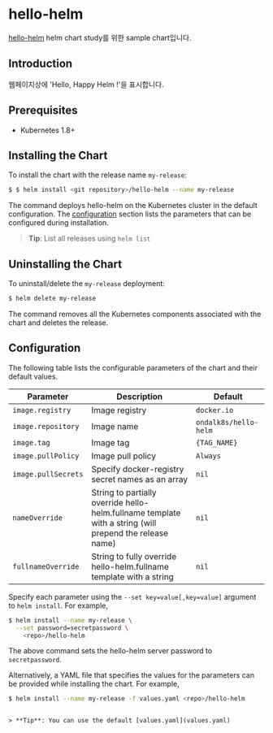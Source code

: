# hello-helm

[hello-helm](https://github.com/happycloudpak/helm-charts/tree/master/stable)
helm chart study를 위한 sample chart입니다.

## Introduction

웹페이지상에 'Hello, Happy Helm !'을 표시합니다.

## Prerequisites

- Kubernetes 1.8+

## Installing the Chart

To install the chart with the release name `my-release`:

```bash
$ $ helm install <git repository>/hello-helm --name my-release

```

The command deploys hello-helm on the Kubernetes cluster in the default configuration. The [configuration](#configuration) section lists the parameters that can be configured during installation.

> **Tip**: List all releases using `helm list`

## Uninstalling the Chart

To uninstall/delete the `my-release` deployment:

```bash
$ helm delete my-release
```

The command removes all the Kubernetes components associated with the chart and deletes the release.

## Configuration

The following table lists the configurable parameters of the chart and their default values.

| Parameter                                     | Description                                                                                                                                         | Default                                                 |
|-----------------------------------------------|-----------------------------------------------------------------------------------------------------------------------------------------------------|---------------------------------------------------------|
| `image.registry`                              | Image registry                                                                                                                                | `docker.io`                                             |
| `image.repository`                            | Image name                                                                                                                                    | `ondalk8s/hello-helm`                                         |
| `image.tag`                                   | Image tag                                                                                                                                     | `{TAG_NAME}`                                            |
| `image.pullPolicy`                            | Image pull policy                                                                                                                                   | `Always`                                          |
| `image.pullSecrets`                           | Specify docker-registry secret names as an array                                                                                                    | `nil`                                                   |
| `nameOverride`                                | String to partially override hello-helm.fullname template with a string (will prepend the release name)                                                  | `nil`                                                   |
| `fullnameOverride`                            | String to fully override hello-helm.fullname template with a string                                                                                      | `nil`                                                   |

Specify each parameter using the `--set key=value[,key=value]` argument to `helm install`. For example,

```bash
$ helm install --name my-release \
  --set password=secretpassword \
    <repo>/hello-helm
```

The above command sets the hello-helm server password to `secretpassword`.

Alternatively, a YAML file that specifies the values for the parameters can be provided while installing the chart. For example,

```bash
$ helm install --name my-release -f values.yaml <repo>/hello-helm
```

```

> **Tip**: You can use the default [values.yaml](values.yaml)

